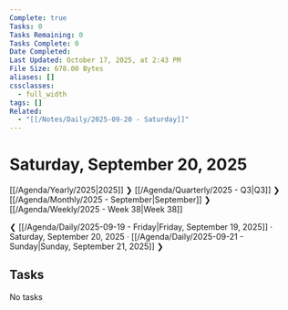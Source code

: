 ```yaml
---
Complete: true
Tasks: 0
Tasks Remaining: 0
Tasks Complete: 0
Date Completed:
Last Updated: October 17, 2025, at 2:43 PM
File Size: 678.00 Bytes
aliases: []
cssclasses:
  - full_width
tags: []
Related:
  - "[[/Notes/Daily/2025-09-20 - Saturday]]"
---
```

# Saturday, September 20, 2025

[[/Agenda/Yearly/2025|2025]] ❯ [[/Agenda/Quarterly/2025 - Q3|Q3]] ❯ [[/Agenda/Monthly/2025 - September|September]] ❯ [[/Agenda/Weekly/2025 - Week 38|Week 38]]

❮ [[/Agenda/Daily/2025-09-19 - Friday|Friday, September 19, 2025]] · Saturday, September 20, 2025 · [[/Agenda/Daily/2025-09-21 - Sunday|Sunday, September 21, 2025]] ❯

## Tasks

<span class="placeholder">No tasks</span>
